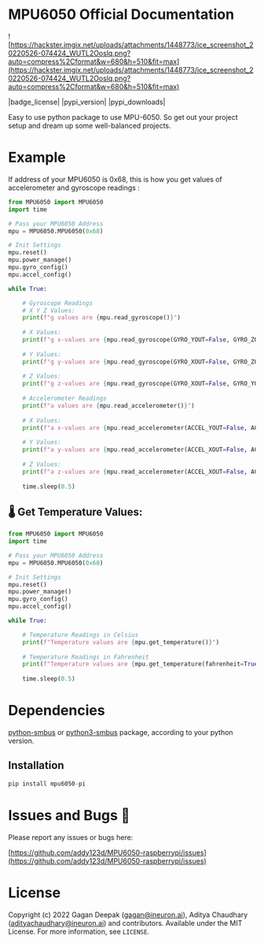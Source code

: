 
# MPU6050 Official Documentation

![https://hackster.imgix.net/uploads/attachments/1448773/ice_screenshot_20220526-074424_WUTL2Ooslq.png?auto=compress%2Cformat&w=680&h=510&fit=max](https://hackster.imgix.net/uploads/attachments/1448773/ice_screenshot_20220526-074424_WUTL2Ooslq.png?auto=compress%2Cformat&w=680&h=510&fit=max)

|badge_license| |pypi_version| |pypi_downloads|

Easy to use python package to use MPU-6050. So get out your project setup and dream up some well-balanced projects.

# Example

If address of your MPU6050 is 0x68, this is how you get values of accelerometer and gyroscope readings : 

```python
from MPU6050 import MPU6050
import time

# Pass your MPU6050 Address
mpu = MPU6050.MPU6050(0x68)

# Init Settings
mpu.reset()
mpu.power_manage()
mpu.gyro_config()
mpu.accel_config()

while True:

    # Gyroscope Readings
    # X Y Z Values: 
    print(f"g values are {mpu.read_gyroscope()}")
    
    # X Values: 
    print(f"g x-values are {mpu.read_gyroscope(GYRO_YOUT=False, GYRO_ZOUT=False)}")
    
    # Y Values: 
    print(f"g y-values are {mpu.read_gyroscope(GYRO_XOUT=False, GYRO_ZOUT=False)}")
    
    # Z Values:
    print(f"g z-values are {mpu.read_gyroscope(GYRO_XOUT=False, GYRO_YOUT=False)}")
    
    # Accelerometer Readings
    print(f"a values are {mpu.read_accelerometer()}")
    
    # X Values: 
    print(f"a x-values are {mpu.read_accelerometer(ACCEL_YOUT=False, ACCEL_ZOUT=False)}")
    
    # Y Values: 
    print(f"a y-values are {mpu.read_accelerometer(ACCEL_XOUT=False, ACCEL_ZOUT=False)}")
    
    # Z Values:
    print(f"a z-values are {mpu.read_accelerometer(ACCEL_XOUT=False, ACCEL_YOUT=False)}")
    
    time.sleep(0.5)
```

## 🌡️ Get Temperature Values:

```python
from MPU6050 import MPU6050
import time

# Pass your MPU6050 Address
mpu = MPU6050.MPU6050(0x68)

# Init Settings
mpu.reset()
mpu.power_manage()
mpu.gyro_config()
mpu.accel_config()

while True:

    # Temperature Readings in Celsius
    print(f"Temperature values are {mpu.get_temperature()}")
    
    # Temperature Readings in Fahrenheit
    print(f"Temperature values are {mpu.get_temperature(fahrenheit=True)}")
    
    time.sleep(0.5)
```

# Dependencies

[python-smbus](https://pypi.org/project/smbus/) or [python3-smbus](https://pypi.org/project/smbus/) package, according to your python version.

## Installation

```python
pip install mpu6050-pi
```



# Issues and Bugs 🐛

Please report any issues or bugs here:

[https://github.com/addy123d/MPU6050-raspberrypi/issues](https://github.com/addy123d/MPU6050-raspberrypi/issues)

# License

Copyright (c) 2022 Gagan Deepak (gagan@ineuron.ai), Aditya Chaudhary (adityachaudhary@ineuron.ai) and contributors. Available under the MIT License. For more information, see `LICENSE`.

